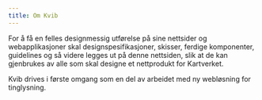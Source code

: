```yaml
---
title: Om Kvib
---
```


For å få en felles designmessig utførelse på sine nettsider og webapplikasjoner skal designspesifikasjoner, skisser, ferdige komponenter, guidelines og så videre legges ut på denne nettsiden, slik at de kan gjenbrukes av alle som skal designe et nettprodukt for Kartverket.

Kvib drives i første omgang som en del av arbeidet med ny webløsning for tinglysning.